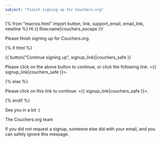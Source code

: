 ```yaml
---
subject: "Finish signing up for Couchers.org"
---
```


{% from "macros.html" import button, link, support_email, email_link, newline %}
Hi {{ flow.name|couchers_escape }}!

Please finish signing up for Couchers.org.

{% if html %}

{{ button("Continue signing up", signup_link)|couchers_safe }}

Please click on the above button to continue, or click the following link: <{{ signup_link|couchers_safe }}>.

{% else %}

Please click on this link to continue: <{{ signup_link|couchers_safe }}>.

{% endif %}

See you in a bit :)

The Couchers.org team

If you did not request a signup, someone else did with your email, and you can safely ignore this message.
